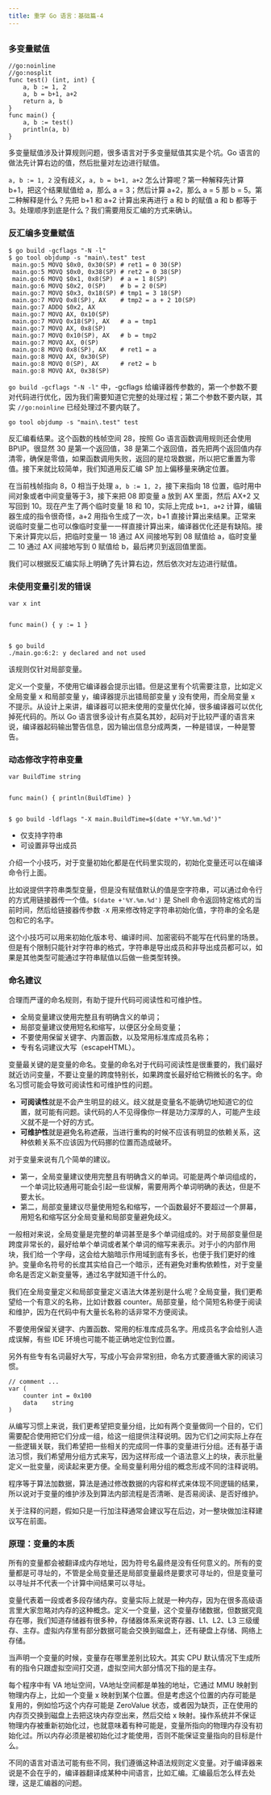 ```yaml
---
title: 重学 Go 语言：基础篇-4
---
```

<article id="topicContainer" class="column_content"><h2 class="topic_title"></h2><div><h3 id="">多变量赋值</h3>
<pre><code class="go language-go">//go:noinline
//go:nosplit
func test() (int, int) {
    a, b := 1, 2
    a, b = b+1, a+2
    return a, b
}
func main() {
    a, b := test()
    println(a, b)
}
</code></pre>
<p>多变量赋值涉及计算规则问题，很多语言对于多变量赋值其实是个坑。Go 语言的做法先计算右边的值，然后批量对左边进行赋值。</p>
<p><code>a, b := 1, 2</code> 没有歧义，<code>a, b = b+1, a+2</code> 怎么计算呢？第一种解释先计算 b+1，把这个结果赋值给 a，那么 a = 3；然后计算 a+2，那么 a = 5 那 b = 5。第二种解释是什么？先把 b+1 和 a+2 计算出来再进行 a 和 b 的赋值 a 和 b 都等于 3。处理顺序到底是什么？我们需要用反汇编的方式来确认。</p>
<h3 id="-1">反汇编多变量赋值</h3>
<pre><code class="bash language-bash">$ go build -gcflags "-N -l"
$ go tool objdump -s "main\.test" test
 main.go:5 MOVQ $0x0, 0x30(SP) # ret1 = 0 30(SP)
 main.go:5 MOVQ $0x0, 0x38(SP) # ret2 = 0 38(SP)
 main.go:6 MOVQ $0x1, 0x8(SP)  # a = 1 8(SP)
 main.go:6 MOVQ $0x2, 0(SP)    # b = 2 0(SP)
 main.go:7 MOVQ $0x3, 0x18(SP) # tmp1 = 3 18(SP)
 main.go:7 MOVQ 0x8(SP), AX    # tmp2 = a + 2 10(SP)
 main.go:7 ADDQ $0x2, AX
 main.go:7 MOVQ AX, 0x10(SP)
 main.go:7 MOVQ 0x18(SP), AX   # a = tmp1
 main.go:7 MOVQ AX, 0x8(SP)
 main.go:7 MOVQ 0x10(SP), AX   # b = tmp2
 main.go:7 MOVQ AX, 0(SP)
 main.go:8 MOVQ 0x8(SP), AX    # ret1 = a
 main.go:8 MOVQ AX, 0x30(SP)
 main.go:8 MOVQ 0(SP), AX      # ret2 = b
 main.go:8 MOVQ AX, 0x38(SP)
</code></pre>
<p><code>go build -gcflags "-N -l"</code> 中，-gcflags 给编译器传参数的，第一个参数不要对代码进行优化，因为我们需要知道它完整的处理过程；第二个参数不要内联，其实 <code>//go:noinline</code> 已经处理过不要内联了。</p>
<pre><code>go tool objdump -s "main\.test" test
</code></pre>
<p>反汇编看结果。这个函数的栈帧空间 28，按照 Go 语言函数调用规则还会使用 BP\IP。很显然 30 是第一个返回值，38 是第二个返回值，首先把两个返回值内存清零，确保是零值，如果函数调用失败，返回的是垃圾数据，所以把它重置为零值。接下来就比较简单，我们知道用反汇编 SP 加上偏移量来确定位置。</p>
<p>在当前栈帧指向 8，0 相当于处理 <code>a, b := 1, 2</code>，接下来指向 18 位置，临时用中间对象或者中间变量等于3，接下来把 08 即变量 a 放到 AX 里面，然后 AX+2 又写回到 10。现在产生了两个临时变量 18 和 10，实际上完成 <code>b+1, a+2</code> 计算，编辑器生成的指令很奇怪，a+2 用指令生成了一次，b+1 直接计算出来结果。正常来说临时变量二也可以像临时变量一一样直接计算出来，编译器优化还是有缺陷。接下来计算完以后，把临时变量一 18 通过 AX 间接地写到 08 赋值给 a，临时变量二 10 通过 AX 间接地写到 0 赋值给 b，最后拷贝到返回值里面。</p>
<p>我们可以根据反汇编实际上明确了先计算右边，然后依次对左边进行赋值。</p>
<h3 id="-2">未使用变量引发的错误</h3>
<pre><code class="go language-go">var x int

func main() {
    y := 1
}
</code></pre>
<pre><code class="bash language-bash">$ go build
./main.go:6:2: y declared and not used
</code></pre>
<p>该规则仅针对局部变量。</p>
<p>定义一个变量，不使用它编译器会提示出错。但是这里有个坑需要注意，比如定义全局变量 x 和局部变量 y，编译器提示出错局部变量 y 没有使用，而全局变量 x 不提示。从设计上来讲，编译器可以把未使用的变量优化掉，很多编译器可以优化掉死代码的。所以 Go 语言很多设计有点莫名其妙，起码对于比较严谨的语言来说，编译器起码输出警告信息，因为输出信息分成两类，一种是错误，一种是警告。</p>
<h3 id="-3">动态修改字符串变量</h3>
<pre><code class="go language-go">var BuildTime string

func main() {
    println(BuildTime)
}
</code></pre>
<pre><code class="bash language-bash">$ go build -ldflags "-X main.BuildTime=$(date +'%Y.%m.%d')"
</code></pre>
<ul>
<li>仅支持字符串</li>
<li>可设置非导出成员</li>
</ul>
<p>介绍一个小技巧，对于变量初始化都是在代码里实现的，初始化变量还可以在编译命令行上面。</p>
<p>比如说提供字符串类型变量，但是没有赋值默认的值是空字符串，可以通过命令行的方式用链接器传一个值。<code>$(date +'%Y.%m.%d')</code> 是 Shell 命令返回特定格式的当前时间，然后给链接器传参数 <code>-X</code> 用来修改特定字符串初始化值，字符串的全名是包和它的名字。</p>
<p>这个小技巧可以用来初始化版本号、编译时间、加密密码不能写在代码里的场景。但是有个限制只能针对字符串的格式，字符串是导出成员和非导出成员都可以，如果是其他类型可能通过字符串赋值以后做一些类型转换。</p>
<h3 id="-4">命名建议</h3>
<p>合理而严谨的命名规则，有助于提升代码可阅读性和可维护性。</p>
<ul>
<li>全局变量建议使用完整且有明确含义的单词；</li>
<li>局部变量建议使用短名和缩写，以便区分全局变量；</li>
<li>不要使用保留关键字、内置函数，以及常用标准库成员名称；</li>
<li>专有名词建议大写（escapeHTML）。</li>
</ul>
<p>变量最关键的是变量的命名。变量的命名对于代码可阅读性是很重要的，我们最好就近访问变量，不要让变量的跨度特别长，如果跨度长最好给它稍微长的名字。命名习惯可能会导致可阅读性和可维护性的问题。</p>
<ul>
<li><strong>可阅读性</strong>就是不会产生明显的歧义。歧义就是变量名不能确切地知道它的位置，就可能有问题。读代码的人不见得像你一样是功力深厚的人，可能产生歧义就不是一个好的方式。</li>
<li><strong>可维护性</strong>就是避免名称遮蔽，当进行重构的时候不应该有明显的依赖关系，这种依赖关系不应该因为代码挪的位置而造成破坏。</li>
</ul>
<p>对于变量来说有几个简单的建议。</p>
<ul>
<li>第一，全局变量建议使用完整且有明确含义的单词。可能是两个单词组成的，一个单词比较通用可能会引起一些误解，需要用两个单词明确的表达，但是不要太长。</li>
<li>第二，局部变量建议尽量使用短名和缩写，一个函数最好不要超过一个屏幕，用短名和缩写区分全局变量和局部变量避免歧义。</li>
</ul>
<p>一般相对来说，全局变量是完整的单词甚至是多个单词组成的。对于局部变量但是跨度非常长的，最好给单个单词或者某个单词的缩写来表示。对于小的内部作用块，我们给一个字母，这会给大脑暗示作用域到底有多长，也便于我们更好的维护。变量命名符号的长度其实给自己一个暗示，还有避免对重构依赖性，对于变量命名是否定义新变量等，通过名字就知道干什么的。</p>
<p>我们在全局变量定义和局部变量定义语法大体差别是什么呢？全局变量，我们更希望给一个有意义的名称，比如计数器 counter。局部变量，给个简短名称便于阅读和维护，因为在代码中有大量长名称的话非常不方便阅读。</p>
<p>不要使用保留关键字、内置函数、常用的标准库成员名字。用成员名字会给别人造成误解，有些 IDE 环境也可能不能正确地定位到位置。</p>
<p>另外有些专有名词最好大写，写成小写会非常别扭，命名方式要遵循大家的阅读习惯。</p>
<pre><code class="go language-go">// comment ...
var (
    counter int = 0x100
    data    string
)
</code></pre>
<p>从编写习惯上来说，我们更希望把变量分组，比如有两个变量做同一个目的，它们需要配合使用把它们分成一组，给这一组提供注释说明。因为它们之间实际上存在一些逻辑关联，我们希望把一些相关的完成同一件事的变量进行分组。还有基于语法习惯，我们希望用分组方式来写，因为这样形成一个语法意义上的块，表示批量定义一批变量，阅读起来更方便。全局变量利用分组的概念形成不同的注释说明。</p>
<p>程序等于算法加数据，算法是通过修改数据的内容和样式来体现不同逻辑的结果，所以说对于变量的维护涉及到算法内部流程是否清晰、是否易阅读、是否好维护。</p>
<p>关于注释的问题，假如只是一行加注释通常会建议写在后边，对一整块做加注释建议写在前面。</p>
<h3 id="-5">原理：变量的本质</h3>
<p>所有的变量都会被翻译成内存地址，因为符号名最终是没有任何意义的。所有的变量都是可寻址的，不管是全局变量还是局部变量最终是要求可寻址的，但是变量可以寻址并不代表一个计算中间结果可以寻址。</p>
<p>变量代表着一段或者多段存储内存。变量实际上就是一种内存，因为在很多高级语言里大家忽略对内存的这种概念。定义一个变量，这个变量存储数据，但数据究竟存在哪，我们知道存储器有很多种，存储器体系来说寄存器、L1、L2、L3 三级缓存、主存。虚拟内存里有部分数据可能会交换到磁盘上，还有硬盘上存储、网络上存储。</p>
<p>当声明一个变量的时候，变量存在哪里差别比较大。其实 CPU 默认情况下生成所有的指令只跟虚拟空间打交道，虚拟空间大部分情况下指的是主存。</p>
<p>每个程序中有 VA 地址空间，VA地址空间都是单独的地址，它通过 MMU 映射到物理内存上，比如一个变量 x 映射到某个位置。但是考虑这个位置的内存可能是复用的，例如恰巧这个内存可能是 ZeroValue 状态，或者因为缺页，正在使用的内存页交换到磁盘上去把这块内存空出来，然后交给 x 映射。操作系统并不保证物理内存被重新初始化过，也就意味着有种可能是，变量所指向的物理内存没有初始化过。所以内存必须是被初始化过才能使用，否则不能保证变量指向的目标是什么。</p>
<p>不同的语言对语法可能有些不同，我们遵循这种语法规则定义变量。对于编译器来说是不会在乎的，编译器翻译成某种中间语言，比如汇编。汇编最后怎么样去处理，这是汇编器的问题。</p></div></article>